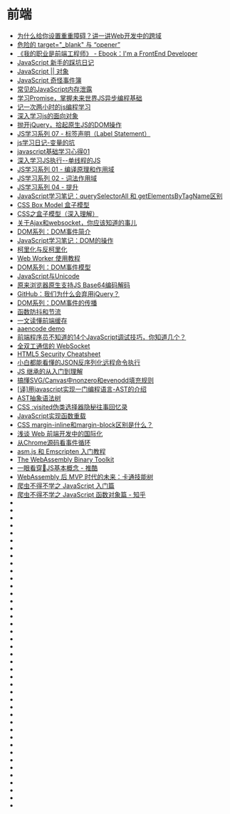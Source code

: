 # 前端
*   [为什么给你设置重重障碍？讲一讲Web开发中的跨域](https://zhuanlan.zhihu.com/p/39466226)
*   [危险的 target="_blank" 与 “opener”](https://paper.seebug.org/538/)
*   [《我的职业是前端工程师》 - Ebook：I'm a FrontEnd Developer ](https://github.com/phodal/fe)
*   [JavaScript 新手的踩坑日记](http://www.cocoachina.com/ios/20170619/19573.html)
*   [JavaScript || 对象](https://segmentfault.com/a/1190000008521798)
*   [JavaScript 奇怪事件簿](https://zhuanlan.zhihu.com/p/33986820)  
*   [常见的JavaScript内存泄露](https://github.com/zhansingsong/js-leakage-patterns)
*   [学习Promise，掌握未来世界JS异步编程基础](http://blog.guowenfh.com/2018/06/04/2018/learning-Promise/)
*   [记一次两小时的js编程学习](http://www.jianshu.com/p/15f2e1e70720)
*   [深入学习js的面向对象](https://www.jianshu.com/p/afdb33d01f6f)
*   [抛开jQuery，拾起原生JS的DOM操作](http://www.cnblogs.com/zjjDaily/p/9214519.html)
*   [JS学习系列 07 - 标签声明（Label Statement）](http://blog.liuxuan.site/2018/03/10/javascript_07_label_statement/)
*   [js学习日记-变量的坑](http://www.cnblogs.com/94pm/p/9174829.html)
*   [javascript基础学习心得01](http://www.cnblogs.com/endymion/p/9165134.html)
*   [深入学习JS执行--单线程的JS](http://www.cnblogs.com/Ry-yuan/p/7865480.html)
*   [JS学习系列 01 - 编译原理和作用域](https://blog.liuxuan.site/2017/02/10/javascript_01_principles_of_compiler/)
*   [JS学习系列 02 - 词法作用域](http://www.jianshu.com/p/47feedd77262)
*   [JS学习系列 04 - 提升](https://segmentfault.com/a/1190000008442442)
*   [JavaScript学习笔记：querySelectorAll 和 getElementsByTagName区别](https://www.w3cplus.com/javascript/querySelectorAll-vs-getElementsByTagName.html)
*   [CSS Box Model 盒子模型](http://www.cnblogs.com/polk6/p/css-boxModel.html)
*   [CSS之盒子模型（深入理解）](http://www.cnblogs.com/JiangLai/p/8595309.html)
*   [关于Ajax和websocket，你应该知道的事儿](http://www.woshipm.com/ucd/1051915.html)
*   [DOM系列：DOM事件简介](https://www.w3cplus.com/javascript/dom-event-intro.html)
*   [JavaScript学习笔记：DOM的操作](https://www.w3cplus.com/javascript/operate-dom.html)
*   [柯里化与反柯里化](http://www.cnblogs.com/walls/p/9357818.html)
*   [Web Worker 使用教程](http://www.ruanyifeng.com/blog/2018/07/web-worker.html)
*   [DOM系列：DOM事件模型](https://www.w3cplus.com/javascript/dom-model.html)
*   [JavaScript与Unicode](http://cjting.me/web2.0/js-and-unicode/)
*   [原来浏览器原生支持JS Base64编码解码](https://www.zhangxinxu.com/wordpress/2018/08/js-base64-atob-btoa-encode-decode/)
*   [GitHub：我们为什么会弃用jQuery？](http://developer.51cto.com/art/201809/583071.htm)
*   [DOM系列：DOM事件的传播](https://www.w3cplus.com/javascript/event-capturing-bubbling-javascript.html?utm_source=tuicool&utm_medium=referral)
*   [函数防抖和节流](http://www.jianshu.com/p/c8b86b09daf0?utm_source=tuicool&utm_medium=referral)
*   [一文读懂前端缓存](https://zhuanlan.zhihu.com/p/44789005?utm_source=tuicool&utm_medium=referral)
*   [aaencode demo](http://utf-8.jp/public/aaencode.html)
*   [前端程序员不知道的14个JavaScript调试技巧，你知道几个？](http://developer.51cto.com/art/201809/583772.htm?utm_source=tuicool&utm_medium=referral)
*   [全双工通信的 WebSocket](https://halfrost.com/websocket/?utm_source=tuicool&utm_medium=referral)
*   [HTML5 Security Cheatsheet](http://html5sec.org/)
*   [小白都能看懂的JSON反序列化远程命令执行](https://mp.weixin.qq.com/s?__biz=MjM5NjA0NjgyMA==&mid=2651068306&idx=2&sn=878c68f74dc3b69762809d18c3851e3c&chksm=bd1f85198a680c0f43d36babd936a62b0265629c0e3b74e86b434f07d584b1bebbf73f7be6d0&mpshare=1&scene=23&srcid=0927oFZpbjFSQWARsnkazD4K#rd)
*   [JS 继承的从入门到理解](https://mp.weixin.qq.com/s?__biz=MzU0OTExNzYwNg==&mid=2247484392&idx=1&sn=98c987fefeee199035270663e5e6fc79&chksm=fbb58821ccc20137403540702cda63d6cf8ed6fbddb00afd8b92358c52215faae6ce01c67a9c&token=1831638337&lang=zh_CN&rd2werd=1&utm_source=tuicool&utm_medium=referral)
*   [搞懂SVG/Canvas中nonzero和evenodd填充规则](https://www.zhangxinxu.com/wordpress/2018/10/nonzero-evenodd-fill-mode-rule/)
*   [[译]用javascript实现一门编程语言-AST的介绍](https://juejin.im/post/5b6e86546fb9a04f9a5d066f?utm_source=tuicool&utm_medium=referral)
*   [AST抽象语法树](http://web.jobbole.com/95171/?utm_source=tuicool&utm_medium=referral)
*   [CSS :visited伪类选择器隐秘往事回忆录](https://www.zhangxinxu.com/wordpress/2018/10/css-visited-pseudo-class/)
*   [JavaScript实现函数重载](http://blog.liuxuan.site/2018/08/29/javascript_function_overload/?utm_source=tuicool&utm_medium=referral)
*   [CSS margin-inline和margin-block区别是什么？](https://www.zhangxinxu.com/wordpress/2018/10/diff-css-margin-inline-margin-block/)
*   [浅谈 Web 前端开发中的国际化](https://mp.weixin.qq.com/s/vqzvn-mwiFQmfPyuukPSWw?utm_source=tuicool&utm_medium=referral)
*   [从Chrome源码看事件循环](https://www.yinchengli.com/2018/11/04/chrome-event-loop/?utm_source=tuicool&utm_medium=referral)
*   [asm.js 和 Emscripten 入门教程](http://www.ruanyifeng.com/blog/2017/09/asmjs_emscripten.html)
*   [The WebAssembly Binary Toolkit](https://github.com/WebAssembly/wabt)
*   [一眼看穿👀JS基本概念 - 推酷](https://segmentfault.com/a/1190000017305051?utm_source=tuicool&utm_medium=referral)
*   [WebAssembly 后 MVP 时代的未来：卡通技能树](https://zhuanlan.zhihu.com/p/47966773)
*   [爬虫不得不学之 JavaScript 入门篇](https://zhuanlan.zhihu.com/p/56619530)
*   [爬虫不得不学之 JavaScript 函数对象篇 - 知乎](https://zhuanlan.zhihu.com/p/56734873)
*   []()
*   []()
*   []()
*   []()
*   []()
*   []()
*   []()
*   []()
*   []()
*   []()
*   []()
*   []()
*   []()
*   []()
*   []()
*   []()
*   []()
*   []()
*   []()
*   []()
*   []()
*   []()
*   []()
*   []()
*   []()
*   []()
*   []()
*   []()
*   []()
*   []()
*   []()
*   []()
*   []()
*   []()
*   []()
*   []()
*   []()
*   []()
*   []()
*   []()
*   []()
